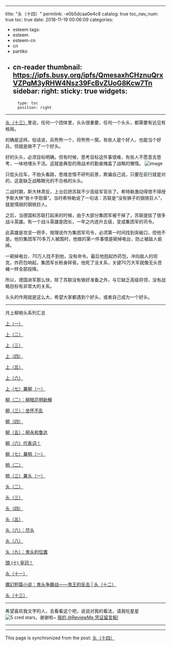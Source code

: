 
---
title: "头（十四）"
permlink: -e0b5dcaa0e4c8
catalog: true
toc_nav_num: true
toc: true
date: 2018-11-19 00:06:09
categories:
- esteem
tags:
- esteem
- esteem-cn
- cn
- partiko
- cn-reader
thumbnail: https://ipfs.busy.org/ipfs/QmesaxhCHznuQrxVZPqM3yRHW4Nsz39FcBvZUoG8Kcw7Tn
sidebar:
    right:
        sticky: true
widgets:
    -
        type: toc
        position: right
---


[头（十三）](https://busy.org/@softmetal/fjp2nvzoxm)里说，任何一个团体里，头头很重要，任何一个头头，都需要有远见有格局。

的确是这样。俗话说，兵熊熊一个，将熊熊一窝。有些人是个好人，也能当个好兵，但就是做不了一个好头。

好的头头，必须目标明确。但有时候，思考目标这件事很难，有些人不愿意去思考，一味地埋头干活。这就是典型的用战术的勤奋掩盖了战略的懒惰。
![image](https://ipfs.busy.org/ipfs/QmesaxhCHznuQrxVZPqM3yRHW4Nsz39FcBvZUoG8Kcw7Tn)

 只低头拉车，不抬头看路，思维怠惰不研判前景，欺骗自己说，只要在前行就是对的，这是缺乏战略眼光的不合格的头头。

二战时期，斯大林肃反，上台后把苏联不少高级军官杀了。希特勒激动得恨不得授予斯大林“铁十字勋章”。当时希特勒说了一句话：苏联是“没有狮子的钢铁巨人”，就是懦弱的钢铁巨人。

之后，当德国和苏联打起来的时候，由于大部分集团军被干掉了，苏联提拔了很多战斗英雄。有一个战斗英雄是团长，一年之内连升五级，变成集团军的司令。

此英雄是攻坚一把手，按理说作为集团军司令，必须第一时间找到突破口，但他不是。他的集团军70多万人被围时，他做的第一件事情是砸掉电台，防止被敌人偷掉。

一砸掉电台，70万人找不到他，没有命令。最后他抱起炸药包，冲向敌人的坦克，炸药包响起，集团军长粉身碎骨。他死了没关系，关键70万大军就像无头苍蝇一样全部投降。

所以，德国进军那么快，除了苏联没有做好准备之外，与它缺乏高级将领，没有战略目标有非常大的关系。

头头的作用就是这么大，希望大家都遇到个好头，或者自己成为一个好头。


***
月上柳梢头系列汇总
</b>
<p></p >

[上（一）](https://steemit.com/cn/@julian2013/xmyi3rbn)

[上（二）](https://steemit.com/steempress/@softmetal/hhpc4dn4t2)

[上（三）](https://steemit.com/cn/@julian2013/mxo0j04u)

[上（四）](https://steemit.com/steempress/@softmetal/hcir5lt90m)

[上（五）](https://steemit.com/cn/@julian2013/ctcujgb0)

[上（六）](https://steemit.com/partiko/@kadishakho/s6d2lbs4)

[上（七）兼柳（一）](https://steemit.com/steempress/@softmetal/7ay90lj7q4)

[柳（二）：柳暗花明新解](https://steemit.com/cn/@julian2013/h4oucbsp)

[柳（三）：坐怀不乱](https://steemit.com/esteem/@julian2013/-cf74c1960ffad)

[柳（四）](https://steemit.com/steempress/@softmetal/fu8sydxlda)

[柳（五）：柳永和鲁达](https://steemit.com/cn/@julian2013/3igbdurz)

[柳（六）代表词！](https://steemit.com/esteem/@kadishakho/-a34c832d42374)

[柳（七）兼梢（一）](https://steemit.com/esteem/@julian2013/-c2fcec10a8931)

[梢（二）](https://steemit.com/steempress/@softmetal/vyj6z104kz)

[梢（三）兼头（一）](https://steemit.com/cn/@julian2013/hvwb8wc1)

[头（二）](https://steemit.com/steempress/@softmetal/6oeyhgydeg)

[头（三）](https://steemit.com/cn/@julian2013/bsdf0nqp)

[头（四）](https://steemit.com/esteem/@kadishakho/-0310e56bec04c)

[头（五）](https://steemit.com/steempress/@softmetal/tufljjcpkv)

[头（六）：尽头](https://steemit.com/cn/@julian2013/ea2qstfw)

[头（八）](https://steemit.com/steempress/@softmetal/90a34x7yhs)

[头（九）：鬼头的位置](https://steemit.com/cn/@julian2013/v6ziaipo)

[頭 (十) 皇冠！](https://steemit.com/esteem/@kadishakho/-ae5ff1c31dc6d)

[头（十一）](https://steemit.com/steempress/@softmetal/4z72ahg7si)

[魔幻短篇小说：鬼头争霸战——鬼王的反击 | 头（十二）](https://steemit.com/cn-reader/@julian2013/szdhrwod)

[头（十三）](https://busy.org/@softmetal/fjp2nvzoxm)

***
希望喜欢我文字的人，去看看这个吧，说说对我的看法，请我吃星星![5 cred stars](http://bit.ly/5credstars)，谢谢啦~
[我的 @ReviewMe 凭证留言板!](https://steemit.com/cn/@julian2013/reviewme-yoursteemitname)
***

- - -

This page is synchronized from the post: [头（十四）](https://steemit.com/@julian2013/-e0b5dcaa0e4c8)
